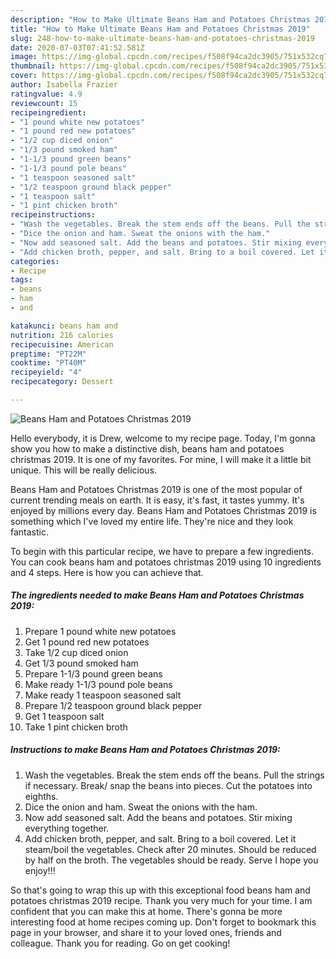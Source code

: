 ```yaml
---
description: "How to Make Ultimate Beans Ham and Potatoes Christmas 2019"
title: "How to Make Ultimate Beans Ham and Potatoes Christmas 2019"
slug: 248-how-to-make-ultimate-beans-ham-and-potatoes-christmas-2019
date: 2020-07-03T07:41:52.581Z
image: https://img-global.cpcdn.com/recipes/f508f94ca2dc3905/751x532cq70/beans-ham-and-potatoes-christmas-2019-recipe-main-photo.jpg
thumbnail: https://img-global.cpcdn.com/recipes/f508f94ca2dc3905/751x532cq70/beans-ham-and-potatoes-christmas-2019-recipe-main-photo.jpg
cover: https://img-global.cpcdn.com/recipes/f508f94ca2dc3905/751x532cq70/beans-ham-and-potatoes-christmas-2019-recipe-main-photo.jpg
author: Isabella Frazier
ratingvalue: 4.9
reviewcount: 15
recipeingredient:
- "1 pound white new potatoes"
- "1 pound red new potatoes"
- "1/2 cup diced onion"
- "1/3 pound smoked ham"
- "1-1/3 pound green beans"
- "1-1/3 pound pole beans"
- "1 teaspoon seasoned salt"
- "1/2 teaspoon ground black pepper"
- "1 teaspoon salt"
- "1 pint chicken broth"
recipeinstructions:
- "Wash the vegetables. Break the stem ends off the beans. Pull the strings if necessary. Break/ snap the beans into pieces. Cut the potatoes into eighths."
- "Dice the onion and ham. Sweat the onions with the ham."
- "Now add seasoned salt. Add the beans and potatoes. Stir mixing everything together."
- "Add chicken broth, pepper, and salt. Bring to a boil covered. Let it steam/boil the vegetables. Check after 20 minutes. Should be reduced by half on the broth. The vegetables should be ready. Serve I hope you enjoy!!!"
categories:
- Recipe
tags:
- beans
- ham
- and

katakunci: beans ham and 
nutrition: 216 calories
recipecuisine: American
preptime: "PT22M"
cooktime: "PT40M"
recipeyield: "4"
recipecategory: Dessert

---
```



![Beans Ham and Potatoes Christmas 2019](https://img-global.cpcdn.com/recipes/f508f94ca2dc3905/751x532cq70/beans-ham-and-potatoes-christmas-2019-recipe-main-photo.jpg)

Hello everybody, it is Drew, welcome to my recipe page. Today, I'm gonna show you how to make a distinctive dish, beans ham and potatoes christmas 2019. It is one of my favorites. For mine, I will make it a little bit unique. This will be really delicious.

Beans Ham and Potatoes Christmas 2019 is one of the most popular of current trending meals on earth. It is easy, it's fast, it tastes yummy. It's enjoyed by millions every day. Beans Ham and Potatoes Christmas 2019 is something which I've loved my entire life. They're nice and they look fantastic.




To begin with this particular recipe, we have to prepare a few ingredients. You can cook beans ham and potatoes christmas 2019 using 10 ingredients and 4 steps. Here is how you can achieve that.

<!--inarticleads1-->

##### The ingredients needed to make Beans Ham and Potatoes Christmas 2019:

1. Prepare 1 pound white new potatoes
1. Get 1 pound red new potatoes
1. Take 1/2 cup diced onion
1. Get 1/3 pound smoked ham
1. Prepare 1-1/3 pound green beans
1. Make ready 1-1/3 pound pole beans
1. Make ready 1 teaspoon seasoned salt
1. Prepare 1/2 teaspoon ground black pepper
1. Get 1 teaspoon salt
1. Take 1 pint chicken broth




<!--inarticleads2-->

##### Instructions to make Beans Ham and Potatoes Christmas 2019:

1. Wash the vegetables. Break the stem ends off the beans. Pull the strings if necessary. Break/ snap the beans into pieces. Cut the potatoes into eighths.
1. Dice the onion and ham. Sweat the onions with the ham.
1. Now add seasoned salt. Add the beans and potatoes. Stir mixing everything together.
1. Add chicken broth, pepper, and salt. Bring to a boil covered. Let it steam/boil the vegetables. Check after 20 minutes. Should be reduced by half on the broth. The vegetables should be ready. Serve I hope you enjoy!!!




So that's going to wrap this up with this exceptional food beans ham and potatoes christmas 2019 recipe. Thank you very much for your time. I am confident that you can make this at home. There's gonna be more interesting food at home recipes coming up. Don't forget to bookmark this page in your browser, and share it to your loved ones, friends and colleague. Thank you for reading. Go on get cooking!
